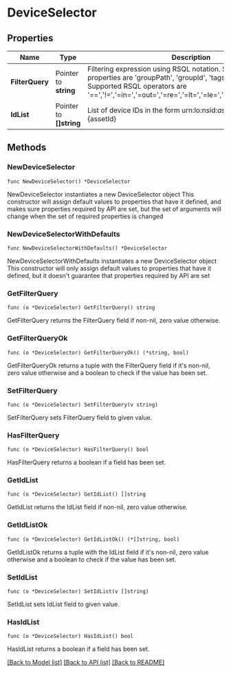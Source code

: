 # DeviceSelector

## Properties

Name | Type | Description | Notes
------------ | ------------- | ------------- | -------------
**FilterQuery** | Pointer to **string** | Filtering expression using RSQL notation. Supported device properties are &#39;groupPath&#39;, &#39;groupId&#39;, &#39;tags&#39;, &#39;properties&#39;. Supported RSQL operators are &#39;&#x3D;&#x3D;&#39;,&#39;!&#x3D;&#39;,&#39;&#x3D;in&#x3D;&#39;,&#39;&#x3D;out&#x3D;&#39;,&#39;&#x3D;re&#x3D;&#39;,&#39;&#x3D;lt&#x3D;&#39;,&#39;&#x3D;le&#x3D;&#39;,&#39;&#x3D;gt&#x3D;&#39;,&#39;&#x3D;ge&#x3D;&#39;,&#39;and&#39;,&#39;or&#39; | [optional] 
**IdList** | Pointer to **[]string** | List of device IDs in the form urn:lo:nsid:${assetNamespace}:${assetId} | [optional] 

## Methods

### NewDeviceSelector

`func NewDeviceSelector() *DeviceSelector`

NewDeviceSelector instantiates a new DeviceSelector object
This constructor will assign default values to properties that have it defined,
and makes sure properties required by API are set, but the set of arguments
will change when the set of required properties is changed

### NewDeviceSelectorWithDefaults

`func NewDeviceSelectorWithDefaults() *DeviceSelector`

NewDeviceSelectorWithDefaults instantiates a new DeviceSelector object
This constructor will only assign default values to properties that have it defined,
but it doesn't guarantee that properties required by API are set

### GetFilterQuery

`func (o *DeviceSelector) GetFilterQuery() string`

GetFilterQuery returns the FilterQuery field if non-nil, zero value otherwise.

### GetFilterQueryOk

`func (o *DeviceSelector) GetFilterQueryOk() (*string, bool)`

GetFilterQueryOk returns a tuple with the FilterQuery field if it's non-nil, zero value otherwise
and a boolean to check if the value has been set.

### SetFilterQuery

`func (o *DeviceSelector) SetFilterQuery(v string)`

SetFilterQuery sets FilterQuery field to given value.

### HasFilterQuery

`func (o *DeviceSelector) HasFilterQuery() bool`

HasFilterQuery returns a boolean if a field has been set.

### GetIdList

`func (o *DeviceSelector) GetIdList() []string`

GetIdList returns the IdList field if non-nil, zero value otherwise.

### GetIdListOk

`func (o *DeviceSelector) GetIdListOk() (*[]string, bool)`

GetIdListOk returns a tuple with the IdList field if it's non-nil, zero value otherwise
and a boolean to check if the value has been set.

### SetIdList

`func (o *DeviceSelector) SetIdList(v []string)`

SetIdList sets IdList field to given value.

### HasIdList

`func (o *DeviceSelector) HasIdList() bool`

HasIdList returns a boolean if a field has been set.


[[Back to Model list]](../README.md#documentation-for-models) [[Back to API list]](../README.md#documentation-for-api-endpoints) [[Back to README]](../README.md)


